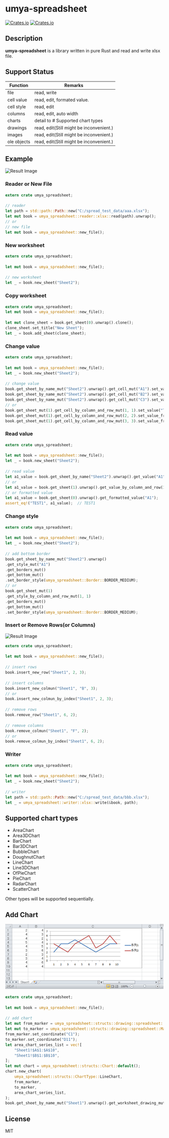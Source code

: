 # umya-spreadsheet
[![Crates.io](https://img.shields.io/crates/v/umya-spreadsheet)](https://crates.io/crates/umya-spreadsheet)
[![Crates.io](https://img.shields.io/crates/l/umya-spreadsheet)](https://github.com/MathNya/umya-spreadsheet#license)

## Description
**umya-spreadsheet** is a library written in pure Rust and read and write xlsx file.

## Support Status
| Function | Remarks |
| --- | --- |
| file | read, write |
| cell value | read, edit, formated value. |
| cell style | read, edit |
| columns | read, edit, auto width |
| charts | detail to # Supported chart types |
| drawings | read, edit(Still might be inconvenient.) |
| images | read, edit(Still might be inconvenient.) |
| ole objects | read, edit(Still might be inconvenient.) |

## Example
![Result Image](images/sample1.png)
### Reader or New File
```rust
extern crate umya_spreadsheet;

// reader
let path = std::path::Path::new("C:/spread_test_data/aaa.xlsx");
let mut book = umya_spreadsheet::reader::xlsx::read(path).unwrap();
// or
// new file
let mut book = umya_spreadsheet::new_file();
```
### New worksheet
```rust
extern crate umya_spreadsheet;

let mut book = umya_spreadsheet::new_file();

// new worksheet
let _ = book.new_sheet("Sheet2");
```
### Copy worksheet
```rust
extern crate umya_spreadsheet;
let mut book = umya_spreadsheet::new_file();

let mut clone_sheet = book.get_sheet(0).unwrap().clone();
clone_sheet.set_title("New Sheet");
let _ = book.add_sheet(clone_sheet);
```
### Change value
```rust
extern crate umya_spreadsheet;

let mut book = umya_spreadsheet::new_file();
let _ = book.new_sheet("Sheet2");

// change value
book.get_sheet_by_name_mut("Sheet2").unwrap().get_cell_mut("A1").set_value("TEST1");
book.get_sheet_by_name_mut("Sheet2").unwrap().get_cell_mut("B2").set_value_from_i32(1);
book.get_sheet_by_name_mut("Sheet2").unwrap().get_cell_mut("C3").set_value_from_bool(true);
// or
book.get_sheet_mut(1).get_cell_by_column_and_row_mut(1, 1).set_value("TEST1");
book.get_sheet_mut(1).get_cell_by_column_and_row_mut(2, 2).set_value_from_i32(1);
book.get_sheet_mut(1).get_cell_by_column_and_row_mut(3, 3).set_value_from_bool(true);
```
### Read value
```rust
extern crate umya_spreadsheet;

let mut book = umya_spreadsheet::new_file();
let _ = book.new_sheet("Sheet2");

// read value
let a1_value = book.get_sheet_by_name("Sheet2").unwrap().get_value("A1");
// or
let a1_value = book.get_sheet(1).unwrap().get_value_by_column_and_row(1, 1);
// or formatted value
let a1_value = book.get_sheet(0).unwrap().get_formatted_value("A1");
assert_eq!("TEST1", a1_value);  // TEST1
```
### Change style
```rust
extern crate umya_spreadsheet;

let mut book = umya_spreadsheet::new_file();
let _ = book.new_sheet("Sheet2");

// add bottom border
book.get_sheet_by_name_mut("Sheet2").unwrap()
.get_style_mut("A1")
.get_borders_mut()
.get_bottom_mut()
.set_border_style(umya_spreadsheet::Border::BORDER_MEDIUM);
// or
book.get_sheet_mut(1)
.get_style_by_column_and_row_mut(1, 1)
.get_borders_mut()
.get_bottom_mut()
.set_border_style(umya_spreadsheet::Border::BORDER_MEDIUM);
```
### Insert or Remove Rows(or Columns)
![Result Image](images/sample2.png)
```rust
extern crate umya_spreadsheet;

let mut book = umya_spreadsheet::new_file();

// insert rows
book.insert_new_row("Sheet1", 2, 3);

// insert columns
book.insert_new_colmun("Sheet1", "B", 3);
// or
book.insert_new_colmun_by_index("Sheet1", 2, 3);

// remove rows
book.remove_row("Sheet1", 6, 2);

// remove columns
book.remove_colmun("Sheet1", "F", 2);
// or
book.remove_colmun_by_index("Sheet1", 6, 2);
```
### Writer
```rust
extern crate umya_spreadsheet;

let mut book = umya_spreadsheet::new_file();
let _ = book.new_sheet("Sheet2");

// writer
let path = std::path::Path::new("C:/spread_test_data/bbb.xlsx");
let _ = umya_spreadsheet::writer::xlsx::write(&book, path);
```
## Supported chart types
* AreaChart
* Area3DChart
* BarChart
* Bar3DChart
* BubbleChart
* DoughnutChart
* LineChart
* Line3DChart
* OfPieChart
* PieChart
* RadarChart
* ScatterChart

Other types will be supported sequentially.

## Add Chart
![Result Image](images/sample3.png)
```rust
extern crate umya_spreadsheet;

let mut book = umya_spreadsheet::new_file();

// add chart
let mut from_marker = umya_spreadsheet::structs::drawing::spreadsheet::MarkerType::default();
let mut to_marker = umya_spreadsheet::structs::drawing::spreadsheet::MarkerType::default();
from_marker.set_coordinate("C1");
to_marker.set_coordinate("D11");
let area_chart_series_list = vec![
    "Sheet1!$A$1:$A$10",
    "Sheet1!$B$1:$B$10",
];
let mut chart = umya_spreadsheet::structs::Chart::default();
chart.new_chart(
    umya_spreadsheet::structs::ChartType::LineChart,
    from_marker,
    to_marker,
    area_chart_series_list,
);
book.get_sheet_by_name_mut("Sheet1").unwrap().get_worksheet_drawing_mut().add_chart_collection(chart);
```
## License
MIT
